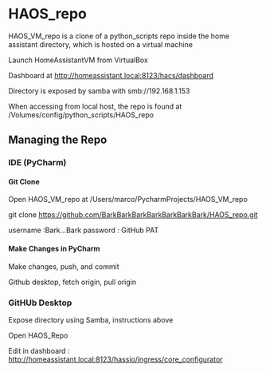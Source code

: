 # HAOS_repo

HAOS_VM_repo is a clone of a python_scripts repo inside the home assistant directory, which is hosted on a virtual machine

Launch HomeAssistantVM from VirtualBox

Dashboard at http://homeassistant.local:8123/hacs/dashboard

Directory is exposed by samba with smb://192.168.1.153

When accessing from local host, the repo is found at /Volumes/config/python_scripts/HAOS_repo

## Managing the Repo

### IDE (PyCharm)

#### Git Clone
Open HAOS_VM_repo at /Users/marco/PycharmProjects/HAOS_VM_repo

git clone https://github.com/BarkBarkBarkBarkBarkBarkBark/HAOS_repo.git

username :Bark...Bark
password : GitHub PAT

#### Make Changes in PyCharm
Make changes, push, and commit

Github desktop, fetch origin, pull origin

### GitHUb Desktop 

Expose directory using Samba, instructions above

Open HAOS_Repo

Edit in dashboard : http://homeassistant.local:8123/hassio/ingress/core_configurator

